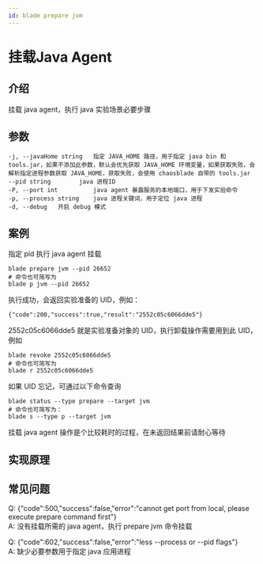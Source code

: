 ```yaml
---
id: blade prepare jvm
---
```


# 挂载Java Agent

## 介绍
挂载 java agent，执行 java 实验场景必要步骤

## 参数
```
-j, --javaHome string   指定 JAVA_HOME 路径，用于指定 java bin 和 tools.jar，如果不添加此参数，默认会优先获取 JAVA_HOME 环境变量，如果获取失败，会解析指定进程参数获取 JAVA_HOME，获取失败，会使用 chaosblade 自带的 tools.jar
--pid string        java 进程ID
-P, --port int          java agent 暴露服务的本地端口，用于下发实验命令
-p, --process string    java 进程关键词，用于定位 java 进程
-d, --debug   开启 debug 模式
```

## 案例
指定 pid 执行 java agent 挂载
```
blade prepare jvm --pid 26652
# 命令也可简写为
blade p jvm --pid 26652
```
执行成功，会返回实验准备的 UID，例如：
```
{"code":200,"success":true,"result":"2552c05c6066dde5"}
```
2552c05c6066dde5 就是实验准备对象的 UID，执行卸载操作需要用到此 UID，例如
```
blade revoke 2552c05c6066dde5
# 命令也可简写为
blade r 2552c05c6066dde5
```

如果 UID 忘记，可通过以下命令查询
```
blade status --type prepare --target jvm
# 命令也可简写为：
blade s --type p --target jvm
```

挂载 java agent 操作是个比较耗时的过程，在未返回结果前请耐心等待


## 实现原理

## 常见问题
Q: {"code":500,"success":false,"error":"cannot get port from local, please execute prepare command first"}  
A: 没有挂载所需的 java agent，执行 prepare jvm 命令挂载

Q: {"code":602,"success":false,"error":"less --process or --pid flags"}  
A: 缺少必要参数用于指定 java 应用进程